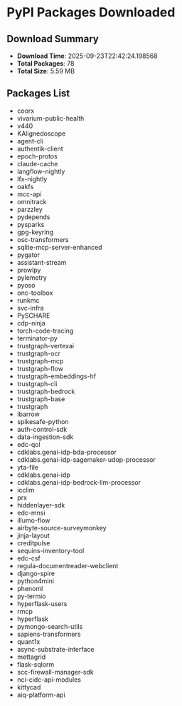 # PyPI Packages Downloaded

## Download Summary
- **Download Time**: 2025-09-23T22:42:24.198568
- **Total Packages**: 78
- **Total Size**: 5.59 MB

## Packages List
- coorx
- vivarium-public-health
- v440
- KAlignedoscope
- agent-cli
- authentik-client
- epoch-protos
- claude-cache
- langflow-nightly
- lfx-nightly
- oakfs
- mcc-api
- omnitrack
- parzzley
- pydepends
- pysparks
- gpg-keyring
- osc-transformers
- sqlite-mcp-server-enhanced
- pygator
- assistant-stream
- prowlpy
- pylemetry
- pyoso
- onc-toolbox
- runkmc
- svc-infra
- PySCHARE
- cdp-ninja
- torch-code-tracing
- terminator-py
- trustgraph-vertexai
- trustgraph-ocr
- trustgraph-mcp
- trustgraph-flow
- trustgraph-embeddings-hf
- trustgraph-cli
- trustgraph-bedrock
- trustgraph-base
- trustgraph
- ibarrow
- spikesafe-python
- auth-control-sdk
- data-ingestion-sdk
- edc-qol
- cdklabs.genai-idp-bda-processor
- cdklabs.genai-idp-sagemaker-udop-processor
- yta-file
- cdklabs.genai-idp
- cdklabs.genai-idp-bedrock-llm-processor
- icclim
- prx
- hiddenlayer-sdk
- edc-mnsi
- illumo-flow
- airbyte-source-surveymonkey
- jinja-layout
- creditpulse
- sequins-inventory-tool
- edc-csf
- regula-documentreader-webclient
- django-spire
- python4mini
- phenoml
- py-termio
- hyperflask-users
- rmcp
- hyperflask
- pymongo-search-utils
- sapiens-transformers
- quant1x
- async-substrate-interface
- mettagrid
- flask-sqlorm
- scc-firewall-manager-sdk
- nci-cidc-api-modules
- kittycad
- aiq-platform-api
